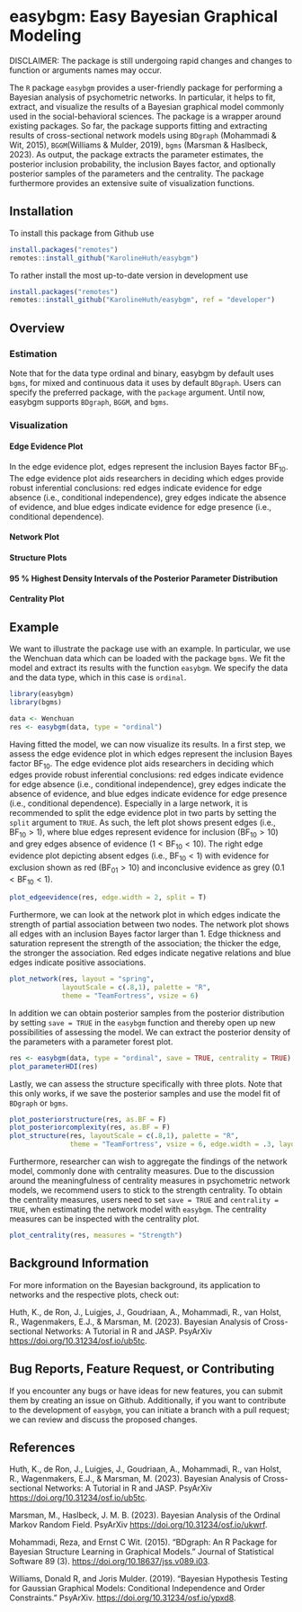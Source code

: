 # easybgm: Easy Bayesian Graphical Modeling

DISCLAIMER: The package is still undergoing rapid changes and changes to function or arguments names may occur. 

The `R` package `easybgm` provides a user-friendly package for performing a Bayesian analysis of psychometric networks. In particular, it helps to fit, extract, and visualize the results of a Bayesian graphical model commonly used in the social-behavioral sciences. The package is a wrapper around existing packages. So far, the package supports fitting and extracting results of cross-sectional network models using `BDgraph` (Mohammadi \& Wit, 2015), `BGGM`(Williams \& Mulder, 2019), `bgms` (Marsman \& Haslbeck, 2023). As output, the package extracts the parameter estimates, the posterior inclusion probability, the inclusion Bayes factor, and optionally posterior samples of the parameters and the centrality. The package furthermore provides an extensive suite of visualization functions. 

## Installation

To install this package from Github use

```r
install.packages("remotes")
remotes::install_github("KarolineHuth/easybgm")
```

To rather install the most up-to-date version in development use 

```r
install.packages("remotes")
remotes::install_github("KarolineHuth/easybgm", ref = "developer")
```

## Overview

### Estimation

Note that for the data type ordinal and binary, easybgm by default uses `bgms`, for mixed and continuous data it uses by default `BDgraph`. Users can specify the preferred package, with the `package` argument. Until now, easybgm supports `BDgraph`, `BGGM`, and `bgms`. 

### Visualization


#### Edge Evidence Plot 

In the edge evidence plot, edges represent the inclusion Bayes factor $\text{BF}_{10}$. The edge evidence plot aids researchers in deciding which edges provide robust inferential conclusions: red edges indicate evidence for edge absence (i.e., conditional independence), grey edges indicate the absence of evidence, and blue edges indicate evidence for edge presence (i.e., conditional dependence).

#### Network Plot

#### Structure Plots

#### 95 \% Highest Density Intervals of the Posterior Parameter Distribution

#### Centrality Plot

## Example

We want to illustrate the package use with an example. In particular, we use the Wenchuan data which can be loaded with 
the package `bgms`. We fit the model and extract its results with the function `easybgm`. We specify the data and the data type, which in this case is `ordinal`. 

```r
library(easybgm)
library(bgms)

data <- Wenchuan
res <- easybgm(data, type = "ordinal")
```

Having fitted the model, we can now visualize its results. In a first step, we assess the edge evidence plot in which edges represent the inclusion Bayes factor $\text{BF}_{10}$. The edge evidence plot aids researchers in deciding which edges provide robust inferential conclusions: red edges indicate evidence for edge absence (i.e., conditional independence), grey edges indicate the absence of evidence, and blue edges indicate evidence for edge presence (i.e., conditional dependence). Especially in a large network, it is recommended to split the edge evidence plot in two parts by setting the `split` argument to `TRUE`. As such, the left plot shows present edges (i.e., $\text{BF}_{10} > 1$), where blue edges represent evidence for inclusion ($\text{BF}_{10} > 10$) and grey edges absence of evidence ($1 < \text{BF}_{10} < 10$). The right edge evidence plot depicting absent edges (i.e., $\text{BF}_{10} < 1$) with evidence for exclusion shown as red ($\text{BF}_{01} > 10$) and inconclusive evidence as grey ($0.1 < \text{BF}_{10} < 1$).  

```r
plot_edgeevidence(res, edge.width = 2, split = T)
```

Furthermore, we can look at the network plot in which edges indicate the strength of partial association between two nodes. The network plot shows all edges with an inclusion Bayes factor larger than $1$. Edge thickness and saturation represent the strength of the association; the thicker the edge, the stronger the association. Red edges indicate negative relations and blue edges indicate positive associations.

```r
plot_network(res, layout = "spring", 
             layoutScale = c(.8,1), palette = "R",
             theme = "TeamFortress", vsize = 6)
```

In addition we can obtain posterior samples from the posterior distribution by setting `save = TRUE` in the `easybgm` function and thereby open up new possibilities of assessing the model. We can extract the posterior density of the parameters with a parameter forest plot. 

```r
res <- easybgm(data, type = "ordinal", save = TRUE, centrality = TRUE)
plot_parameterHDI(res)
```

Lastly, we can assess the structure specifically with three plots. Note that this only works, if we save the posterior samples and use the model fit of `BDgraph` or `bgms`. 

```r
plot_posteriorstructure(res, as.BF = F)
plot_posteriorcomplexity(res, as.BF = F)
plot_structure(res, layoutScale = c(.8,1), palette = "R",
               theme = "TeamFortress", vsize = 6, edge.width = .3, layout = "spring")
```

Furthermore, researcher can wish to aggregate the findings of the network model, commonly done with centrality measures. Due to the discussion around the meaningfulness of centrality measures in psychometric network models, we recommend users to stick to the strength centrality. To obtain the centrality measures, users need to set `save = TRUE` and `centrality = TRUE`, when estimating the network model with `easybgm`. The centrality measures can be inspected with the centrality plot. 

```r
plot_centrality(res, measures = "Strength")
```

## Background Information

For more information on the Bayesian background, its application to networks and the respective plots, check out: 

Huth, K., de Ron, J., Luigjes, J., Goudriaan, A., Mohammadi, R., van Holst, R., Wagenmakers, E.J., \& Marsman, M. (2023). Bayesian Analysis of Cross-sectional Networks: A Tutorial in R and JASP. PsyArXiv https://doi.org/10.31234/osf.io/ub5tc.

## Bug Reports, Feature Request, or Contributing

If you encounter any bugs or have ideas for new features, you can submit them by creating an issue on Github. Additionally, if you want to contribute to the development of `easybgm`, you can initiate a branch with a pull request; we can review and discuss the proposed changes.

## References

Huth, K., de Ron, J., Luigjes, J., Goudriaan, A., Mohammadi, R., van Holst, R., Wagenmakers, E.J., \& Marsman, M. (2023). Bayesian Analysis of Cross-sectional Networks: A Tutorial in R and JASP. PsyArXiv https://doi.org/10.31234/osf.io/ub5tc.

Marsman, M., Haslbeck, J. M. B. (2023). Bayesian Analysis of the Ordinal Markov Random Field. PsyArXiv https://doi.org/10.31234/osf.io/ukwrf. 

Mohammadi, Reza, and Ernst C Wit. (2015). “BDgraph: An R Package for Bayesian Structure Learning in Graphical Models.” Journal of Statistical Software 89 (3). https://doi.org/10.18637/jss.v089.i03.

Williams, Donald R, and Joris Mulder. (2019). “Bayesian Hypothesis Testing for Gaussian Graphical Models: Conditional Independence and Order Constraints.” PsyArXiv. https://doi.org/10.31234/osf.io/ypxd8.



